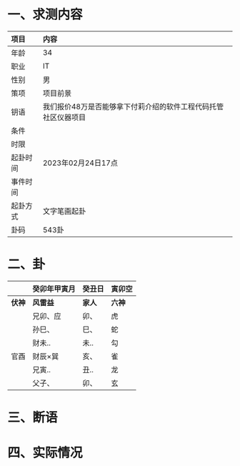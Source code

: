# 一、求测内容
|项目|内容|
|:-|:-|
|年龄|34|
|职业|IT|
|性别|男|
|策项|项目前景|
|钥语|我们报价48万是否能够拿下付莉介绍的软件工程代码托管社区仪器项目|
|条件||
|时限||
|起卦时间|2023年02月24日17点|
|事件时间||
|起卦方式|文字笔画起卦|
|卦码|543卦|

# 二、卦
||癸卯年甲寅月|癸丑日|寅卯空|
|:-|:-|:-|:-|
|**伏神**|**风雷益**|**家人**|**六神**|
||兄卯、应|卯、|虎|
||孙巳、|巳、|蛇|
||财未..|未..|勾|
|官酉|财辰×巽|亥、|雀|
||兄寅..|丑..|龙|
||父子、|卯、|玄|


# 三、断语

# 四、实际情况
